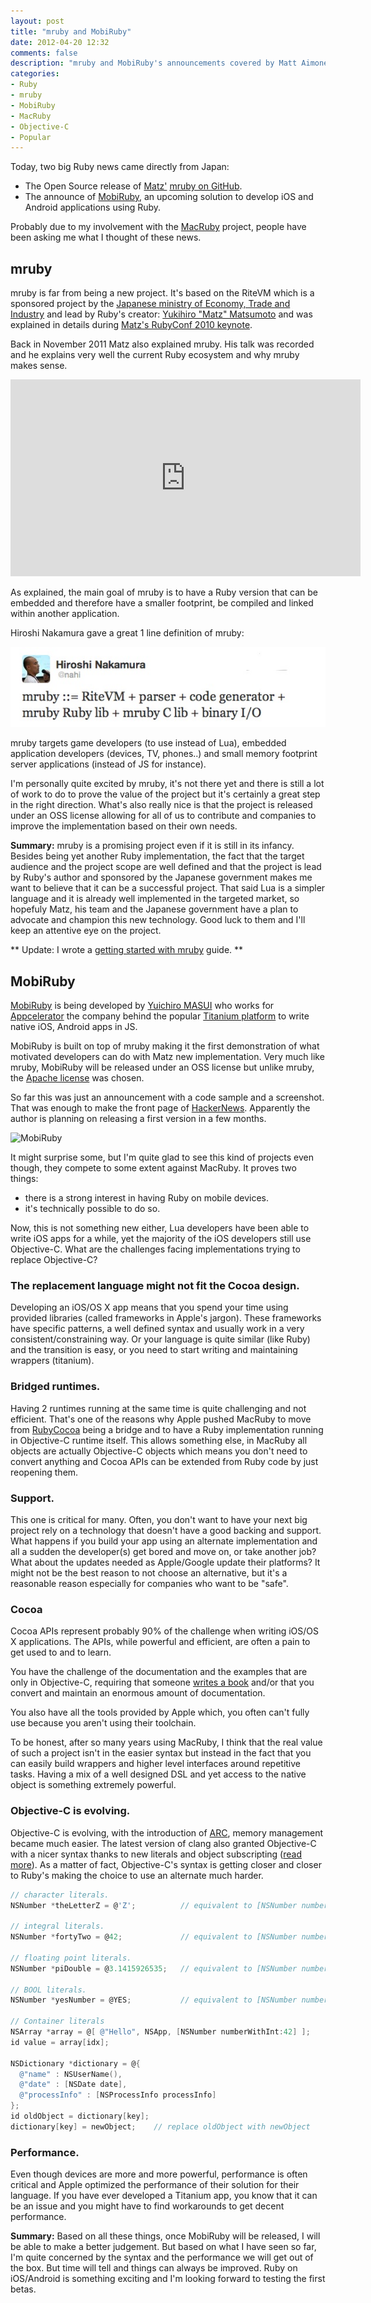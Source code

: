 ```yaml
---
layout: post
title: "mruby and MobiRuby"
date: 2012-04-20 12:32
comments: false
description: "mruby and MobiRuby's announcements covered by Matt Aimonetti"
categories: 
- Ruby
- mruby
- MobiRuby
- MacRuby
- Objective-C
- Popular
---
```


Today, two big Ruby news came directly from Japan:

* The Open Source release of [Matz'](http://en.wikipedia.org/wiki/Yukihiro_Matsumoto) [mruby on GitHub](https://github.com/mruby/mruby).
* The announce of [MobiRuby](http://mobiruby.org/), an upcoming solution
  to develop iOS and Android applications using Ruby.

Probably due to my involvement with the [MacRuby](http://macruby.org/)
project, people have been asking me what I thought of these news.

## mruby

mruby is far from being a new project. It's based on the RiteVM which is a
sponsored project by the [Japanese ministry of Economy, Trade and Industry](http://www.meti.go.jp/english/) and lead by Ruby's creator: [Yukihiro "Matz" Matsumoto](http://en.wikipedia.org/wiki/Yukihiro_Matsumoto) and was explained in details during [Matz's RubyConf 2010 keynote](http://www.slideshare.net/yukihiro_matz/rubyconf-2010-keynote-by-matz).


Back in November 2011 Matz also explained mruby. His talk was recorded
and he explains very well the current Ruby ecosystem and why mruby makes
sense.
<div class="video-container">
<iframe width="560" height="315" src="http://www.youtube.com/embed/sB-IifjyeLI" frameborder="0" allowfullscreen></iframe></div>

As explained, the main goal of mruby is to have a Ruby version that can
be embedded and therefore have a smaller footprint, be compiled and
linked within another application.

Hiroshi Nakamura gave a great 1 line definition of mruby:

![mruby](/images/mruby_def.jpg)


mruby targets game developers (to use instead of Lua), embedded
application developers (devices, TV, phones..) and small memory
footprint server applications (instead of JS for instance).

I'm personally quite excited by mruby, it's not there yet and there is
still a lot of work to do to prove the value of the project but it's
certainly a great step in the right direction. What's also really nice
is that the project is released under an OSS license allowing for all of
us to contribute and companies to improve the implementation based on
their own needs.

**Summary:** mruby is a promising project even if it is still in its infancy. 
Besides being yet another Ruby implementation, the fact that the
target audience and the project scope are well defined and that the project is lead
by Ruby's author and sponsored by the Japanese government makes me want to believe that it can be a successful project. That said Lua is a simpler language and it is already well implemented in the targeted market, so hopefuly Matz, his team and the Japanese government have a plan to advocate and champion this new technology. Good luck to them and I'll keep an attentive eye on the project.

** 
Update: I wrote a [getting started with mruby](http://matt.aimonetti.net/posts/2012/04/25/getting-started-with-mruby/) guide.
**

## MobiRuby

[MobiRuby](http://mobiruby.org/) is being developed by [Yuichiro MASUI](https://github.com/masuidrive) who works for [Appcelerator](http://www.appcelerator.com/) the company behind the popular [Titanium platform](http://www.appcelerator.com/platform/titanium-sdk) to write native iOS, Android apps in JS.

MobiRuby is built on top of mruby making it the first demonstration of
what motivated developers can do with Matz new implementation. Very much
like mruby, MobiRuby will be released under an OSS license but unlike
mruby, the [Apache license](http://www.apache.org/licenses/LICENSE-2.0.html) was chosen.

So far this was just an announcement with a code sample and a
screenshot. That was enough to make the front page of [HackerNews](http://news.ycombinator.com/item?id=3866418). Apparently the author is planning on releasing a first version in a few months.


 ![MobiRuby](http://mobiruby.org/screenshot1.jpg "MobiRuby screenshot")


It might surprise some, but I'm quite glad to see this kind of projects
even though, they compete to some extent against MacRuby. It proves two
things: 

* there is a strong interest in having Ruby on mobile devices.
* it's technically possible to do so.

Now, this is not something new either, Lua developers have been able to
write iOS apps for a while, yet the majority of the iOS developers still
use Objective-C. What are the challenges facing implementations trying
to replace Objective-C?

### The replacement language might not fit the Cocoa design.

Developing an iOS/OS X app means that you spend your time using provided
libraries (called frameworks in Apple's jargon). These frameworks have
specific patterns, a well defined syntax and usually work in a very
consistent/constraining way. Or your language is quite similar (like Ruby) and the
transition is easy, or you need to start writing and maintaining
wrappers (titanium).

### Bridged runtimes.

Having 2 runtimes running at the same time is quite challenging and not
efficient. That's one of the reasons why Apple pushed MacRuby to move from [RubyCocoa](http://en.wikipedia.org/wiki/RubyCocoa) being a bridge and to have a Ruby implementation running in Objective-C runtime itself.
This allows something else, in MacRuby all objects are actually
Objective-C objects which means you don't need to convert anything and
Cocoa APIs can be extended from Ruby code by just reopening them.

### Support.

This one is critical for many. Often, you don't want to have your next big
project rely on a technology that doesn't have a good backing and
support. What happens if you build your app using an alternate
implementation and all a sudden the developer(s) get bored and move on,
or take another job?
What about the updates needed as Apple/Google update their platforms?
It might not be the best reason to not choose an alternative, but it's
a reasonable reason especially for companies who want to be "safe".

### Cocoa

Cocoa APIs represent probably 90% of the challenge when writing iOS/OS X
applications. The APIs, while powerful and efficient, are often a pain
to get used to and to learn.

You have the challenge of the documentation and the examples that
are only in Objective-C, requiring that someone [writes a book](http://www.amazon.com/gp/product/1449380379/ref=as_li_ss_tl?ie=UTF8&tag=merbist-20&linkCode=as2&camp=1789&creative=390957&creativeASIN=1449380379) and/or that
you convert and maintain an enormous amount of documentation.

You also have all the tools provided by Apple which, you often can't
fully use because you aren't using their toolchain.

To be honest, after so many years using MacRuby, I think that the real
value of such a project isn't in the easier syntax but instead in the
fact that you can easily build wrappers and higher level interfaces
around repetitive tasks. Having a mix of a well designed DSL and yet
access to the native object is something extremely powerful.

### Objective-C is evolving.

Objective-C is evolving, with the introduction of [ARC](http://developer.apple.com/library/ios/#releasenotes/ObjectiveC/RN-TransitioningToARC/Introduction/Introduction.html), memory management became much easier. The latest version of clang also granted Objective-C with a nicer syntax thanks to new literals and object subscripting ([read more](http://clang.llvm.org/docs/ObjectiveCLiterals.html)). As a matter of fact, Objective-C's syntax is getting closer and closer to Ruby's making the choice to use an alternate much harder.

``` objective-c
// character literals.
NSNumber *theLetterZ = @'Z';          // equivalent to [NSNumber numberWithChar:'Z']

// integral literals.
NSNumber *fortyTwo = @42;             // equivalent to [NSNumber numberWithInt:42]

// floating point literals.
NSNumber *piDouble = @3.1415926535;   // equivalent to [NSNumber numberWithDouble:3.1415926535]

// BOOL literals.
NSNumber *yesNumber = @YES;           // equivalent to [NSNumber numberWithBool:YES]

// Container literals
NSArray *array = @[ @"Hello", NSApp, [NSNumber numberWithInt:42] ];
id value = array[idx];

NSDictionary *dictionary = @{
  @"name" : NSUserName(),
  @"date" : [NSDate date],
  @"processInfo" : [NSProcessInfo processInfo]
};
id oldObject = dictionary[key];
dictionary[key] = newObject;	// replace oldObject with newObject
```

### Performance.

Even though devices are more and more powerful, performance is often
critical and Apple optimized the performance of their solution for their
language. If you have ever developed a Titanium app, you know that it
can be an issue and you might have to find workarounds to get decent
performance.


**Summary:** Based on all these things, once MobiRuby will be released, I will be
able to make a better judgement. But based on what I have seen so far,
I'm quite concerned by the syntax and the performance we will get out of
the box. But time will tell and things can always be improved.
Ruby on iOS/Android is something exciting and I'm looking forward to
testing the first betas.


